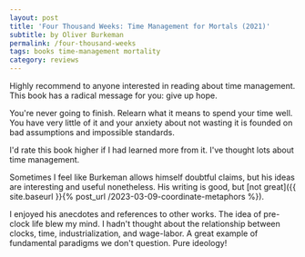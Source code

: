 ```yaml
---
layout: post
title: 'Four Thousand Weeks: Time Management for Mortals (2021)'
subtitle: by Oliver Burkeman
permalink: /four-thousand-weeks
tags: books time-management mortality
category: reviews
---
```


Highly recommend to anyone interested in reading about time management.
This book has a radical message for you: give up hope.
<!--more-->
You're never going to finish.
Relearn what it means to spend your time well.
You have very little of it and your anxiety about not wasting it is founded on bad assumptions and impossible standards.

I'd rate this book higher if I had learned more from it.
I've thought lots about time management.

Sometimes I feel like Burkeman allows himself doubtful claims, but his ideas are interesting and useful nonetheless.
His writing is good, but [not great]({{ site.baseurl }}{% post_url /2023-03-09-coordinate-metaphors %}).

I enjoyed his anecdotes and references to other works.
The idea of pre-clock life blew my mind.
I hadn't thought about the relationship between clocks, time, industrialization, and wage-labor.
A great example of fundamental paradigms we don't question.
Pure ideology!
